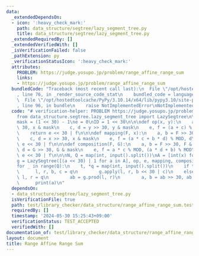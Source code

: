 ```yaml
---
data:
  _extendedDependsOn:
  - icon: ':heavy_check_mark:'
    path: data_structure/segtree/lazy_segment_tree.py
    title: data_structure/segtree/lazy_segment_tree.py
  _extendedRequiredBy: []
  _extendedVerifiedWith: []
  _isVerificationFailed: false
  _pathExtension: py
  _verificationStatusIcon: ':heavy_check_mark:'
  attributes:
    PROBLEM: https://judge.yosupo.jp/problem/range_affine_range_sum
    links:
    - https://judge.yosupo.jp/problem/range_affine_range_sum
  bundledCode: "Traceback (most recent call last):\n  File \"/opt/hostedtoolcache/PyPy/3.10.14/x64/lib/pypy3.10/site-packages/onlinejudge_verify/documentation/build.py\"\
    , line 76, in _render_source_code_stat\n    bundled_code = language.bundle(\n\
    \  File \"/opt/hostedtoolcache/PyPy/3.10.14/x64/lib/pypy3.10/site-packages/onlinejudge_verify/languages/python.py\"\
    , line 96, in bundle\n    raise NotImplementedError\nNotImplementedError\n"
  code: "# verification-helper: PROBLEM https://judge.yosupo.jp/problem/range_affine_range_sum\n\
    from data_structure.segtree.lazy_segment_tree import LazySegtree\n\nMOD = 998244353\n\
    mask = (1 << 30) - 1\ne = 0\nID = 1 << 30\n\n\ndef op(x, y):\n    a, b = x >>\
    \ 30, x & mask\n    c, d = y >> 30, y & mask\n    e, f = (a + c) % MOD, b + d\n\
    \    return e << 30 | f\n\n\ndef mapping(F, x):\n    a, b = F >> 30, F & mask\n\
    \    c, d = x >> 30, x & mask\n    e, f = (a * c + b * d) % MOD, d\n    return\
    \ e << 30 | f\n\n\ndef composition(F, G):\n    a, b = F >> 30, F & mask\n    c,\
    \ d = G >> 30, G & mask\n    e, f = a * c % MOD, (a * d + b) % MOD\n    return\
    \ e << 30 | f\n\n\nN, Q = map(int, input().split())\nA = [int(x) for x in input().split()]\n\
    g = LazySegtree([(a << 30) | 1 for a in A], op, e, mapping, composition, ID)\n\
    for _ in range(Q):\n    t, *q = map(int, input().split())\n    if t == 0:\n  \
    \      l, r, b, c = q\n        g.apply(l, r, b << 30 | c)\n    else:\n       \
    \ l, r = q\n        ab = g.prod(l, r)\n        a, b = ab >> 30, ab & mask\n  \
    \      print(a)\n"
  dependsOn:
  - data_structure/segtree/lazy_segment_tree.py
  isVerificationFile: true
  path: test/library_checker/data_structure/range_affine_range_sum.test.py
  requiredBy: []
  timestamp: '2024-05-30 15:25:43+09:00'
  verificationStatus: TEST_ACCEPTED
  verifiedWith: []
documentation_of: test/library_checker/data_structure/range_affine_range_sum.test.py
layout: document
title: Range Affine Range Sum
---
```

